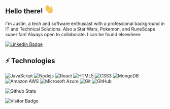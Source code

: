 ## Hello there! <img src="https://github.com/Gahmbit/gahmbit/blob/main/wave.gif?raw=true" width="30">

I'm Justin, a tech and software enthusiast with a professional background in IT and Technical Solutions. Also a Star Wars, Pokemon, and RuneScape super fan! Always open to collaborate. I can be found elsewhere:

[![Linkedin Badge](https://img.shields.io/badge/-gothreau-blue?style=flat-square&logo=Linkedin&logoColor=white&link=https://www.linkedin.com/in/gothreau/)](https://www.linkedin.com/in/gothreau/)

## ⚡ Technologies

![JavaScript](https://img.shields.io/badge/-JavaScript-black?style=flat-square&logo=javascript)
![Nodejs](https://img.shields.io/badge/-Nodejs-black?style=flat-square&logo=Node.js)
![React](https://img.shields.io/badge/-React-black?style=flat-square&logo=react)
![HTML5](https://img.shields.io/badge/-HTML5-E34F26?style=flat-square&logo=html5&logoColor=white)
![CSS3](https://img.shields.io/badge/-CSS3-1572B6?style=flat-square&logo=css3)
![MongoDB](https://img.shields.io/badge/-MongoDB-black?style=flat-square&logo=mongodb)
![Amazon AWS](https://img.shields.io/badge/Amazon%20AWS-232F3E?style=flat-square&logo=amazon-aws)
![Microsoft Azure](https://img.shields.io/badge/Microsoft%20Azure-232F7E?style=flat-square&logo=microsoft-azure)
![Git](https://img.shields.io/badge/-Git-black?style=flat-square&logo=git)
![GitHub](https://img.shields.io/badge/-GitHub-181717?style=flat-square&logo=github)

![Github Stats](https://github-readme-stats.vercel.app/api?username=gahmbit&count_private=true&show_icons=true&include_all_commits=true)

![Visitor Badge](https://visitor-badge.laobi.icu/badge?page_id=gahmbit.gahmbit)
